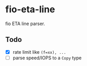 # fio-eta-line

fio ETA line parser.

## Todo

- [x] rate limit like `(f=xx), ...`
- [ ] parse speed/IOPS to a `Copy` type